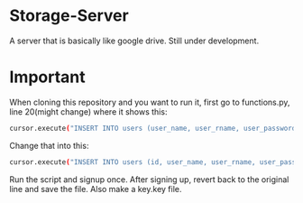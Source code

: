 # Storage-Server
A server that is basically like google drive. Still under development.


# Important
When cloning this repository and you want to run it, first go to functions.py, line 20(might change) where it shows this:
```bash
cursor.execute("INSERT INTO users (user_name, user_rname, user_password, user_email) VALUES ('"+user_name+"', '"+user_rname+"', '"+user_password+"', '"+user_email+"')")
```
Change that into this:
```bash
cursor.execute("INSERT INTO users (id, user_name, user_rname, user_password, user_email) VALUES (1,'"+user_name+"', '"+user_rname+"', '"+user_password+"', '"+user_email+"')")
```
Run the script and signup once. After signing up, revert back to the original line and save the file.
Also make a key.key file.
